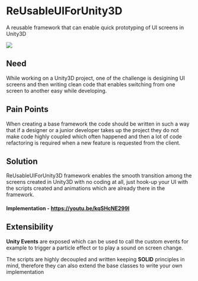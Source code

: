 # ReUsableUIForUnity3D
A reusable framework that can enable quick prototyping of UI screens in Unity3D

[![](https://media.giphy.com/media/gHEwwK1ubjOoX0Rj26/giphy.gif)](https://youtu.be/DN2In2v0xIY)

## Need
While working on a Unity3D project, one of the challenge is desigining UI screens and then writing clean code that enables switching from one screen to another easy while developing.

## Pain Points
When creating a base framework the code should be written in such a way that if a designer or a junior developer takes up the project they do not make  code highly coupled which often happened and then a lot of code refactoring is required when a new feature is requested from the client.

## Solution
ReUsableUIForUnity3D framework enables the smooth transition among the screens created in Unity3D with no coding at all, just hook-up your UI with the scripts created and animations which are already there in the framework.
#### Implementation - https://youtu.be/kqSHcNE299I



## Extensibility
**Unity Events** are exposed which can be used to call the custom events  for example to trigger a particle effect or to play a sound on screen change.

The scripts are highly decoupled and written keeping **SOLID** principles in mind, therefore they can also extend the base classes to write your own implementation
